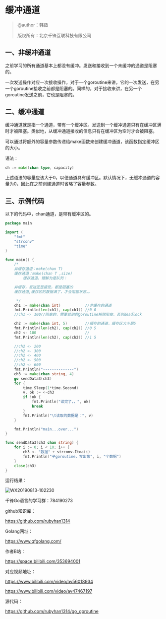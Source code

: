 # 缓冲通道

> @author：韩茹
>
> 版权所有：北京千锋互联科技有限公司



## 一、非缓冲通道

之前学习的所有通道基本上都没有缓冲。发送和接收到一个未缓冲的通道是阻塞的。

一次发送操作对应一次接收操作，对于一个goroutine来讲，它的一次发送，在另一个goroutine接收之前都是阻塞的。同样的，对于接收来讲，在另一个goroutine发送之前，它也是阻塞的。



## 二、缓冲通道

缓冲通道就是指一个通道，带有一个缓冲区。发送到一个缓冲通道只有在缓冲区满时才被阻塞。类似地，从缓冲通道接收的信息只有在缓冲区为空时才会被阻塞。

可以通过将额外的容量参数传递给make函数来创建缓冲通道，该函数指定缓冲区的大小。

语法：

```go
ch := make(chan type, capacity)  
```

上述语法的容量应该大于0，以便通道具有缓冲区。默认情况下，无缓冲通道的容量为0，因此在之前创建通道时省略了容量参数。



## 三、示例代码

以下的代码中，chan通道，是带有缓冲区的。

```go
package main

import (
	"fmt"
	"strconv"
	"time"
)

func main() {
	/*
	非缓存通道：make(chan T)
	缓存通道：make(chan T ,size)
		缓存通道，理解为是队列：

	非缓存，发送还是接受，都是阻塞的
	缓存通道,缓存区的数据满了，才会阻塞状态。。

	 */
	ch1 := make(chan int)           //非缓存的通道
	fmt.Println(len(ch1), cap(ch1)) //0 0
	//ch1 <- 100//阻塞的，需要其他的goroutine解除阻塞，否则deadlock

	ch2 := make(chan int, 5)        //缓存的通道，缓存区大小是5
	fmt.Println(len(ch2), cap(ch2)) //0 5
	ch2 <- 100                      //
	fmt.Println(len(ch2), cap(ch2)) //1 5

	//ch2 <- 200
	//ch2 <- 300
	//ch2 <- 400
	//ch2 <- 500
	//ch2 <- 600
	fmt.Println("--------------")
	ch3 := make(chan string, 4)
	go sendData3(ch3)
	for {
		time.Sleep(1*time.Second)
		v, ok := <-ch3
		if !ok {
			fmt.Println("读完了，，", ok)
			break
		}
		fmt.Println("\t读取的数据是：", v)
	}

	fmt.Println("main...over...")
}

func sendData3(ch3 chan string) {
	for i := 0; i < 10; i++ {
		ch3 <- "数据" + strconv.Itoa(i)
		fmt.Println("子goroutine，写出第", i, "个数据")
	}
	close(ch3)
}


```



运行结果：

![WX20190813-102230](img/WX20190813-102230.png)









千锋Go语言的学习群：784190273

github知识库：

https://github.com/rubyhan1314

Golang网址：

https://www.qfgolang.com/



作者B站：

https://space.bilibili.com/353694001

对应视频地址：

https://www.bilibili.com/video/av56018934

https://www.bilibili.com/video/av47467197

源代码：

https://github.com/rubyhan1314/go_goroutine



